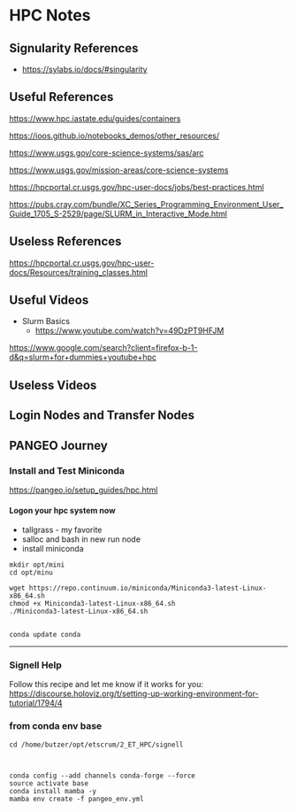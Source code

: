 # HPC Notes

## Signularity References
- https://sylabs.io/docs/#singularity

## Useful References




https://www.hpc.iastate.edu/guides/containers


https://ioos.github.io/notebooks_demos/other_resources/

https://www.usgs.gov/core-science-systems/sas/arc

https://www.usgs.gov/mission-areas/core-science-systems

https://hpcportal.cr.usgs.gov/hpc-user-docs/jobs/best-practices.html

https://pubs.cray.com/bundle/XC_Series_Programming_Environment_User_Guide_1705_S-2529/page/SLURM_in_Interactive_Mode.html


## Useless References

https://hpcportal.cr.usgs.gov/hpc-user-docs/Resources/training_classes.html


## Useful Videos

- Slurm Basics
    - https://www.youtube.com/watch?v=49DzPT9HFJM

https://www.google.com/search?client=firefox-b-1-d&q=slurm+for+dummies+youtube+hpc


## Useless Videos




## Login Nodes and Transfer Nodes


## PANGEO Journey

### Install and Test Miniconda

https://pangeo.io/setup_guides/hpc.html


#### Logon your hpc system now

- tallgrass - my favorite 
- salloc and bash in new run node
- install miniconda


```
mkdir opt/mini
cd opt/minu

wget https://repo.continuum.io/miniconda/Miniconda3-latest-Linux-x86_64.sh
chmod +x Miniconda3-latest-Linux-x86_64.sh
./Miniconda3-latest-Linux-x86_64.sh


conda update conda

```

---



### Signell Help

Follow this recipe and let me know if it works for you: https://discourse.holoviz.org/t/setting-up-working-environment-for-tutorial/1794/4

### from conda env base

```
cd /home/butzer/opt/etscrum/2_ET_HPC/signell



conda config --add channels conda-forge --force
source activate base
conda install mamba -y
mamba env create -f pangeo_env.yml

```

